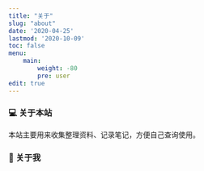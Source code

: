 ```yaml
---
title: "关于"
slug: "about"
date: '2020-04-25'
lastmod: '2020-10-09'
toc: false
menu:
    main: 
        weight: -80
        pre: user
edit: true
---
```


### :computer: 关于本站

本站主要用来收集整理资料、记录笔记，方便自己查询使用。

### :wave: 关于我
<div id='speak-bber'></speak>
<script type="text/javascript" src="https://cdn.jsdelivr.net/npm/ispeak-bber@1.1.1-beta/ispeak-bber.min.js" charset="utf-8" ></script>
<script>
ispeakBber
    .init({
      el: '#speak-bber',
      name: 'DreamyTZK 🦄', // 显示的昵称
      envId: 'env-4gbdlb5292de1c4b', // 环境id
      region: 'ap-shanghai', // 腾讯云地址，默认为上海
      limit: 10, // 每次加载的条数，默认为5
      avatar: 'https://cdn.jsdelivr.net/npm/kang-static@latest/avatar.jpg',
      fromcolor:'rgb(245, 150, 170)'
    })
    .then(function() {
      console.log('ispeak 加载完成')
    })
</script>

